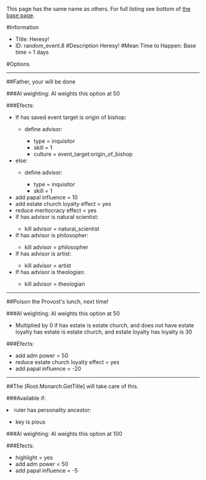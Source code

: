 This page has the same name as others. For full listing see bottom of [the base page](heresy.md).

#Information
 - Title: Heresy!
 - ID: random_event.8
#Description
Heresy!
#Mean Time to Happen:
Base time = 1 days

#Options

___
##Father, your will be done

###AI weighting:
AI weights this option at 50


###Efects:<ul><li>If has saved event target is origin of bishop:</li><ul><li>define advisor:</li><ul><li>type = inquisitor</li><li>skill = 1</li><li>culture = event_target:origin_of_bishop</li></ul></ul><li>else:</li><ul><li>define advisor:</li><ul><li>type = inquisitor</li><li>skill = 1</li></ul></ul><li>add papal influence = 10</li><li>add estate church loyalty effect = yes</li><li>reduce meritocracy effect = yes</li><li>If has advisor is natural scientist:</li><ul><li>kill advisor = natural_scientist</li></ul><li>If has advisor is philosopher:</li><ul><li>kill advisor = philosopher</li></ul><li>If has advisor is artist:</li><ul><li>kill advisor = artist</li></ul><li>If has advisor is theologian:</li><ul><li>kill advisor = theologian</li></ul></ul>

___
##Poison the Provost's lunch, next time!

###AI weighting:
AI weights this option at 50
 - Multiplied by 0 if has estate is estate church, and does not have estate loyalty has estate is estate church, and estate loyalty has loyalty is 30


###Efects:<ul><li>add adm power = 50</li><li>reduce estate church loyalty effect = yes</li><li>add papal influence = -20</li></ul>

___
##The [Root.Monarch.GetTitle] will take care of this.

###Available if:
<li>ruler has personality ancestor:</li><ul><li>key is pious</li></ul>

###AI weighting:
AI weights this option at 100


###Efects:<ul><li>highlight = yes</li><li>add adm power = 50</li><li>add papal influence = -5</li></ul>
